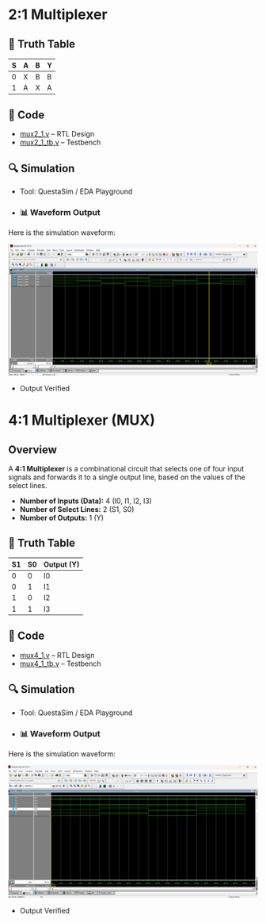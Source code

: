 # 2:1 Multiplexer  

## 📘 Truth Table
| S | A | B | Y |
|---|---|---|---|
| 0 | X | B | B |
| 1 | A | X | A |

## 📝 Code
- [mux2_1.v](mux2_1.v) – RTL Design  
- [mux2_1_tb.v](mux2_1_tb.v) – Testbench  

## 🔍 Simulation
- Tool: QuestaSim / EDA Playground  
- ### 📊 Waveform Output
Here is the simulation waveform:  

![Waveform](mux2_1_waveform.png)

- Output Verified

# 4:1 Multiplexer (MUX)

## Overview
A **4:1 Multiplexer** is a combinational circuit that selects one of four input signals and forwards it to a single output line, based on the values of the select lines.

- **Number of Inputs (Data):** 4 (I0, I1, I2, I3)  
- **Number of Select Lines:** 2 (S1, S0)  
- **Number of Outputs:** 1 (Y)  

## 📘 Truth Table

| S1 | S0 | Output (Y) |
|----|----|------------|
| 0  | 0  | I0         |
| 0  | 1  | I1         |
| 1  | 0  | I2         |
| 1  | 1  | I3         |

## 📝 Code
- [mux4_1.v](mux4_1.v) – RTL Design  
- [mux4_1_tb.v](mux4_1_tb.v) – Testbench  

## 🔍 Simulation
- Tool: QuestaSim / EDA Playground  
- ### 📊 Waveform Output
Here is the simulation waveform:  

![Waveform](mux4_1_waveform.png)

- Output Verified
